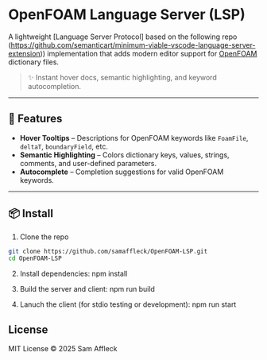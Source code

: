 # OpenFOAM Language Server (LSP)

A lightweight [Language Server Protocol] based on the following repo (https://github.com/semanticart/minimum-viable-vscode-language-server-extension)) implementation that adds modern editor support for [OpenFOAM](https://openfoam.org/) dictionary files.

> ✨ Instant hover docs, semantic highlighting, and keyword autocompletion.

---

## 🚀 Features

- **Hover Tooltips** – Descriptions for OpenFOAM keywords like `FoamFile`, `deltaT`, `boundaryField`, etc.
- **Semantic Highlighting** – Colors dictionary keys, values, strings, comments, and user-defined parameters.
- **Autocomplete** – Completion suggestions for valid OpenFOAM keywords.

---

## 📦 Install

1. Clone the repo
  ```bash
  git clone https://github.com/samaffleck/OpenFOAM-LSP.git
  cd OpenFOAM-LSP
  ```
2. Install dependencies:
  npm install

3. Build the server and client:
  npm run build

4. Lanuch the client (for stdio testing or development):
  npm run start


## License

MIT License © 2025 Sam Affleck
